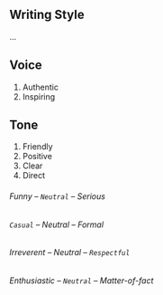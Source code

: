 ## Writing Style

…

## Voice

1. Authentic
2. Inspiring

## Tone

1. Friendly
2. Positive
3. Clear
4. Direct


###### Funny – `Neutral` – Serious

###### `Casual` – Neutral – Formal

###### Irreverent – Neutral – `Respectful`

###### Enthusiastic – `Neutral` – Matter-of-fact
